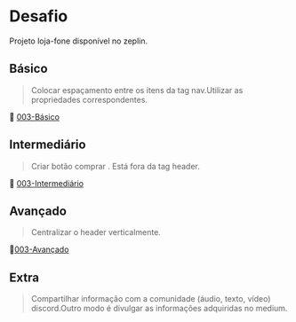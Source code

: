 # Desafio

Projeto loja-fone disponível no zeplin.

## Básico

> Colocar espaçamento entre os itens da tag nav.Utilizar as propriedades correspondentes.

:link: [003-Básico](https://github.com/eduardotrandafilov/loja-fone/commit/f05711f3fc5e47df72db0bb76fc5e650871129d1#diff-c2c132008ff6443938d1022d19be1136)

## Intermediário

> Criar botão comprar . Está fora da tag header.

:link: [003-Intermediário](https://github.com/eduardotrandafilov/loja-fone/commit/37443671dcc4762597056aa3e839c9e2c84f8b0a#diff-c2c132008ff6443938d1022d19be1136)

## Avançado

> Centralizar o header verticalmente.

:link:[003-Avançado](https://github.com/eduardotrandafilov/loja-fone/commit/4c86166a0142db8787c3b897acc964f04f87da4a)

## Extra

> Compartilhar informação com a comunidade (áudio, texto, vídeo) discord.Outro modo é divulgar as informações adquiridas no medium.
